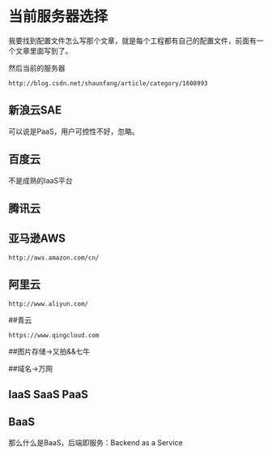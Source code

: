 # 当前服务器选择

我要找到配置文件怎么写那个文章，就是每个工程都有自己的配置文件，前面有一个文章里面写到了。

然后当前的服务器

`http://blog.csdn.net/shaunfang/article/category/1608993`

## 新浪云SAE

可以说是PaaS，用户可控性不好，忽略。

## 百度云

不是成熟的IaaS平台

## 腾讯云




## 亚马逊AWS

`http://aws.amazon.com/cn/`

## 阿里云

`http://www.aliyun.com/`

##青云

`https://www.qingcloud.com`

##图片存储->又拍&&七牛

##域名->万网


## IaaS SaaS PaaS

## BaaS

那么什么是BaaS，后端即服务：Backend as a Service